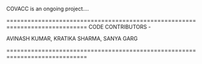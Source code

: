 COVACC is an ongoing project....

=============================================================================
CODE CONTRIBUTORS - 

AVINASH KUMAR, KRATIKA SHARMA, SANYA GARG

=============================================================================
